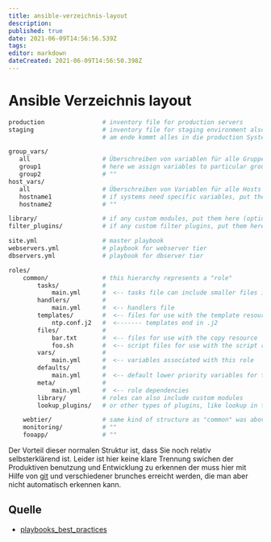 ```yaml
---
title: ansible-verzeichnis-layout
description: 
published: true
date: 2021-06-09T14:56:56.539Z
tags: 
editor: markdown
dateCreated: 2021-06-09T14:56:50.398Z
---
```


# Ansible Verzeichnis layout

```sh
production                # inventory file for production servers
staging                   # inventory file for staging environment also entwicklung
                          # am ende kommt alles in die production Systeme

group_vars/
   all                    # Überschreiben von variablen für alle Gruppen Variablen
   group1                 # here we assign variables to particular groups
   group2                 # ""
host_vars/
   all                    # Überschreiben von Variablen für alle Hosts
   hostname1              # if systems need specific variables, put them here
   hostname2              # ""

library/                  # if any custom modules, put them here (optional)
filter_plugins/           # if any custom filter plugins, put them here (optional)

site.yml                  # master playbook
webservers.yml            # playbook for webserver tier
dbservers.yml             # playbook for dbserver tier

roles/
    common/               # this hierarchy represents a "role"
        tasks/            #
            main.yml      #  <-- tasks file can include smaller files if warranted
        handlers/         #
            main.yml      #  <-- handlers file
        templates/        #  <-- files for use with the template resource
            ntp.conf.j2   #  <------- templates end in .j2
        files/            #
            bar.txt       #  <-- files for use with the copy resource
            foo.sh        #  <-- script files for use with the script resource
        vars/             #
            main.yml      #  <-- variables associated with this role
        defaults/         #
            main.yml      #  <-- default lower priority variables for this role
        meta/             #
            main.yml      #  <-- role dependencies
        library/          # roles can also include custom modules
        lookup_plugins/   # or other types of plugins, like lookup in this case

    webtier/              # same kind of structure as "common" was above, done for the webtier role
    monitoring/           # ""
    fooapp/               # ""
```

Der Vorteil dieser normalen Struktur ist, dass Sie noch relativ selbsterklärend ist. Leider ist hier keine klare Trennung swichen der Produktiven benutzung und Entwicklung zu erkennen der muss hier mit Hilfe von [git](../git) und verschiedener brunches erreicht werden, die man aber nicht automatisch erkennen kann.

## Quelle

* [playbooks_best_practices](http://docs.ansible.com/ansible/playbooks_best_practices.html)
